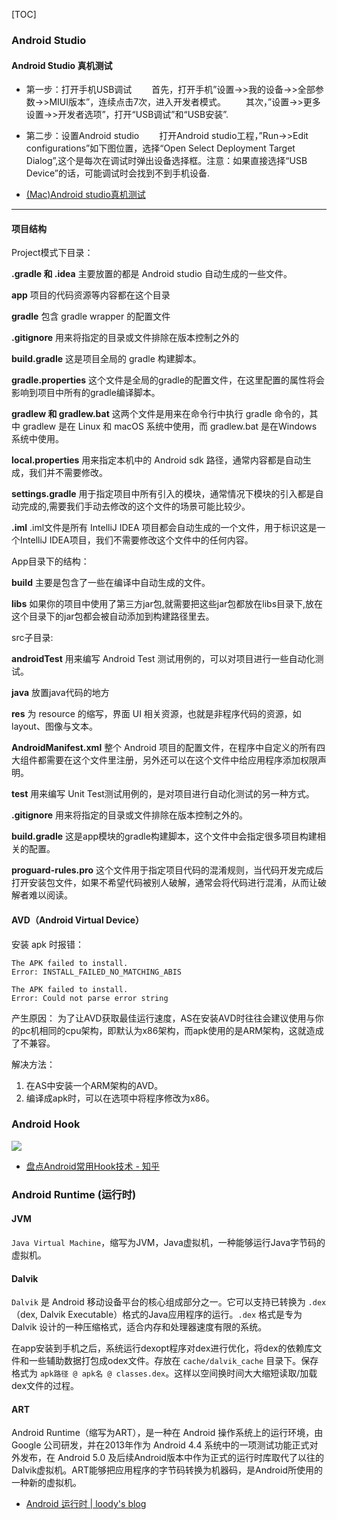 [TOC]

### Android Studio
#### Android Studio 真机测试
- 第一步：打开手机USB调试 
  首先，打开手机”设置->>我的设备->>全部参数->>MIUI版本”，连续点击7次，进入开发者模式。 
  其次，”设置->>更多设置->>开发者选项”，打开“USB调试”和“USB安装”.

- 第二步：设置Android studio 
  打开Android studio工程，”Run->>Edit configurations”如下图位置，选择“Open Select Deployment Target Dialog”,这个是每次在调试时弹出设备选择框。注意：如果直接选择“USB Device”的话，可能调试时会找到不到手机设备. 


- [(Mac)Android studio真机测试](https://www.jianshu.com/p/beb10cba514c)

---------------------


#### 项目结构
Project模式下目录：

**.gradle 和 .idea**
主要放置的都是 Android studio 自动生成的一些文件。

**app**
项目的代码资源等内容都在这个目录

**gradle**
包含 gradle wrapper 的配置文件

**.gitignore**
用来将指定的目录或文件排除在版本控制之外的

**build.gradle**
这是项目全局的 gradle 构建脚本。

**gradle.properties**
这个文件是全局的gradle的配置文件，在这里配置的属性将会影响到项目中所有的gradle编译脚本。

**gradlew 和 gradlew.bat**
这两个文件是用来在命令行中执行 gradle 命令的，其中 gradlew 是在 Linux 和 macOS 系统中使用，而 gradlew.bat 是在Windows 系统中使用。

**local.properties**
用来指定本机中的 Android sdk 路径，通常内容都是自动生成，我们并不需要修改。

**settings.gradle**
用于指定项目中所有引入的模块，通常情况下模块的引入都是自动完成的,需要我们手动去修改的这个文件的场景可能比较少。

**.iml**
.iml文件是所有 IntelliJ IDEA 项目都会自动生成的一个文件，用于标识这是一个IntelliJ IDEA项目，我们不需要修改这个文件中的任何内容。



App目录下的结构：

**build**
主要是包含了一些在编译中自动生成的文件。

**libs**
如果你的项目中使用了第三方jar包,就需要把这些jar包都放在libs目录下,放在这个目录下的jar包都会被自动添加到构建路径里去。


src子目录:

**androidTest**
用来编写 Android Test 测试用例的，可以对项目进行一些自动化测试。

**java**
放置java代码的地方

**res**
为 resource 的缩写，界面 UI 相关资源，也就是非程序代码的资源，如 layout、图像与文本。


**AndroidManifest.xml**
整个 Android 项目的配置文件，在程序中自定义的所有四大组件都需要在这个文件里注册，另外还可以在这个文件中给应用程序添加权限声明。

**test**
用来编写 Unit Test测试用例的，是对项目进行自动化测试的另一种方式。


**.gitignore**
用来将指定的目录或文件排除在版本控制之外的。


**build.gradle**
这是app模块的gradle构建脚本，这个文件中会指定很多项目构建相关的配置。

**proguard-rules.pro**
这个文件用于指定项目代码的混淆规则，当代码开发完成后打开安装包文件，如果不希望代码被别人破解，通常会将代码进行混淆，从而让破解者难以阅读。


#### AVD（Android Virtual Device）

安装 apk 时报错：
```
The APK failed to install.
Error: INSTALL_FAILED_NO_MATCHING_ABIS
```

```
The APK failed to install.
Error: Could not parse error string
```

产生原因：
为了让AVD获取最佳运行速度，AS在安装AVD时往往会建议使用与你的pc机相同的cpu架构，即默认为x86架构，而apk使用的是ARM架构，这就造成了不兼容。

解决方法：
1. 在AS中安装一个ARM架构的AVD。
2. 编译成apk时，可以在选项中将程序修改为x86。


### Android Hook

![](https://pic2.zhimg.com/80/v2-58f3800446ebb35fa8f38de1449a6af5_720w.jpg)

- [盘点Android常用Hook技术 - 知乎](https://zhuanlan.zhihu.com/p/109157321)


### Android Runtime (运行时)
#### JVM
`Java Virtual Machine`，缩写为JVM，Java虚拟机，一种能够运行Java字节码的虚拟机。

#### Dalvik
`Dalvik` 是 Android 移动设备平台的核心组成部分之一。它可以支持已转换为 `.dex`（dex, Dalvik Executable）格式的Java应用程序的运行。`.dex` 格式是专为 Dalvik 设计的一种压缩格式，适合内存和处理器速度有限的系统。

在app安装到手机之后，系统运行dexopt程序对dex进行优化，将dex的依赖库文件和一些辅助数据打包成odex文件。存放在 `cache/dalvik_cache` 目录下。保存格式为 `apk路径 @ apk名 @ classes.dex`。这样以空间换时间大大缩短读取/加载dex文件的过程。

#### ART
Android Runtime（缩写为ART），是一种在 Android 操作系统上的运行环境，由 Google 公司研发，并在2013年作为 Android 4.4 系统中的一项测试功能正式对外发布，在 Android 5.0 及后续Android版本中作为正式的运行时库取代了以往的Dalvik虚拟机。ART能够把应用程序的字节码转换为机器码，是Android所使用的一种新的虚拟机。


- [Android 运行时 | loody's blog](http://loody.github.io/2017/03/30/Dalvik%20vs%20ART/)